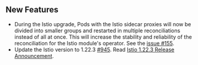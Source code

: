## New Features

- During the Istio upgrade, Pods with the Istio sidecar proxies will now be divided into smaller groups and restarted in multiple reconciliations instead of all at once. This will increase the stability and reliability of the reconciliation for the Istio module's operator. See the [issue #155](https://github.com/kyma-project/istio/issues/155).
- Update the Istio version to 1.22.3 [#945](https://github.com/kyma-project/istio/pull/945). Read [Istio 1.22.3 Release Announcement](https://istio.io/latest/news/releases/1.22.x/announcing-1.22.3/).
